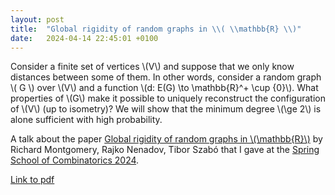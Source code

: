 ```yaml
---
layout: post
title:  "Global rigidity of random graphs in \\( \\mathbb{R} \\)"
date:   2024-04-14 22:45:01 +0100
---
```


Consider a finite set of vertices \\(V\\) and suppose that we only know distances 
between some of
them. In other words, consider a random graph \\( G \\) over \\(V\\) and a function
\\(d: E(G) \to \mathbb{R}^+ \cup \{0\}\\).
What properties of \\(G\\) 
make it possible to uniquely reconstruct the configuration of \\(V\\)
(up to isometry)?
We will show that the minimum degree \\(\ge 2\\)
is alone sufficient with high probability.

A talk about the paper 
[Global rigidity of random graphs in \\(\mathbb{R}\\)](https://arxiv.org/abs/2401.10803v1)
by Richard Montgomery, Rajko Nenadov, Tibor Szabó that I gave at the 
[Spring School of Combinatorics 2024](https://kam.mff.cuni.cz/~spring/2024/).

[Link to pdf](https://drive.google.com/file/d/11Zgd2R6pLf5zuK0wTChk5dWnvopEurII/view?usp=sharing)
